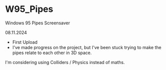 # W95_Pipes
Windows 95 Pipes Screensaver

08.11.2024

- First Upload
- I've made progress on the project,
but I've been stuck trying to make the pipes
relate to each other in 3D space.

I'm considering using Colliders / Physics
instead of maths.
